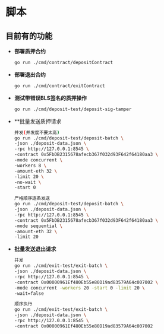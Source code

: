 # 脚本
## 目前有的功能
- **部署质押合约**
    ``` bash
    go run ./cmd/contract/depositContract
- **部署退出合约**
    ``` bash
    go run ./cmd/contract/exitContract
- **测试带错误BLS签名的质押操作**
    ```bash
    go run ./cmd/deposit-test/deposit-sig-tamper
- **批量发送质押请求
    ```bash
    并发(并发度不要太高)
    go run ./cmd/deposit-test/deposit-batch \
  -json ./deposit-data.json \
  -rpc http://127.0.0.1:8545 \
  -contract 0x5FbDB2315678afecb367f032d93F642f64180aa3 \
  -mode concurrent \
  -workers 8 \
  -amount-eth 32 \
  -limit 20 \
  -no-wait \
  -start 0

    严格顺序逐条发送
    go run ./cmd/deposit-test/deposit-batch \
  -json ./deposit-data.json \
  -rpc http://127.0.0.1:8545 \
  -contract 0x5FbDB2315678afecb367f032d93F642f64180aa3 \
  -mode sequential \
  -amount-eth 32 \
  -limit 20

- **批量发送退出请求**
    ```bash
  并发
  go run ./cmd/exit-test/exit-batch \
  -json ./deposit-data.json \
  -rpc http://127.0.0.1:8545 \
  -contract 0x00000961Ef480Eb55e80D19ad83579A64c007002 \
  -mode concurrent -workers 20 -start 0 -limit 20 \
  -wait=false
  
  顺序执行
  go run ./cmd/exit-test/exit-batch \
  -json ./deposit-data.json \
  -rpc http://127.0.0.1:8545 \
  -contract 0x00000961Ef480Eb55e80D19ad83579A64c007002
  


